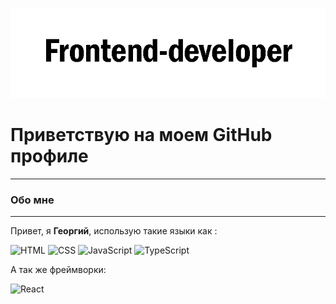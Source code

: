 ![Header](/assets/image.png)

# Приветствую на моем GitHub профиле

---
### Обо мне
---

Привет, я **Георгий**, использую такие языки как :

![HTML](https://img.shields.io/badge/-HTML-000000?style=for-the-badge&logo=html5)
![CSS](https://img.shields.io/badge/-CSS-000000?style=for-the-badge&logo=css3)
![JavaScript](https://img.shields.io/badge/-JavaScript-000000?style=for-the-badge&logo=javascript)
![TypeScript](https://img.shields.io/badge/-TypeScript-000000?style=for-the-badge&logo=typescript)

А так же фреймворки:

![React](https://img.shields.io/badge/-React-000000?style=for-the-badge&logo=react)

